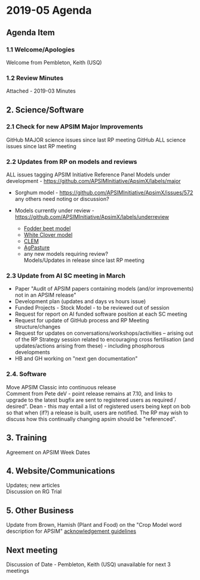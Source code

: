 # 2019-05 Agenda

## Agenda Item 

### 1.1 Welcome/Apologies

  Welcome from Pembleton, Keith (USQ)

### 1.2 Review Minutes 
  Attached - 2019-03 Minutes
  
## 2. Science/Software

### 2.1 Check for new APSIM Major Improvements
  
   GitHub MAJOR science issues since last RP meeting 
   GitHub ALL science issues since last RP meeting
   
### 2.2  Updates from RP on models and reviews 
  ALL issues tagging APSIM Initiative Reference Panel
  Models under development - https://github.com/APSIMInitiative/ApsimX/labels/major
  - Sorghum model - https://github.com/APSIMInitiative/ApsimX/issues/572
    any others need noting or discussion?
    
  - Models currently under review -https://github.com/APSIMInitiative/ApsimX/labels/underreview
    - [Fodder beet model](https://github.com/APSIMInitiative/ApsimX/issues/78)
    - [White Clover model](https://github.com/APSIMInitiative/ApsimX/issues/2069)
    - [CLEM](https://github.com/APSIMInitiative/ApsimX/issues/3575)
    - [AgPasture](https://github.com/APSIMInitiative/ApsimX/issues/3689)
    - any new models requiring review?<br>Models/Updates in release since last RP meeting
    
### 2.3  Update from AI SC meeting in March

  - Paper "Audit of APSIM papers containing models (and/or improvements) not in an APSIM release"
  - Development plan  (updates and days vs hours issue)
  - Funded Projects - Stock Model - to be reviewed out of session
  - Request for report on AI funded software position at each SC meeting
  - Request for update of GitHub process and RP Meeting structure/changes
  - Request for updates on conversations/workshops/activities – arising out of the RP Strategy session related to encouraging cross fertilisation  (and updates/actions arising from these) - including phosphorous developments
  - HB and GH working on "next gen documentation"

### 2.4. Software

  Move APSIM Classic into continuous release<br>Comment from Pete deV - point release remains at 7.10, and links to upgrade to the latest bugfix are sent to registered users as required / desired".
  Dean - this may entail a list of registered users being kept on bob so that when (if?) a release is built, users are notified.
  The RP may wish to discuss how this continually changing apsim should be "referenced".

## 3.  Training	
  
  Agreement on APSIM Week Dates
  
## 4. Website/Communications	
  
  Updates; new articles<br>Discussion on RG Trial
  
## 5. Other Business

  Update from Brown, Hamish (Plant and Food) on the "Crop Model word description for APSIM"
  [acknowledgement guidelines](https://github.com/APSIMInitiative/ApsimX/issues/3813#issuecomment-488866569)

## Next meeting

  Discussion of Date - Pembleton, Keith (USQ) unavailable for next 3 meetings
